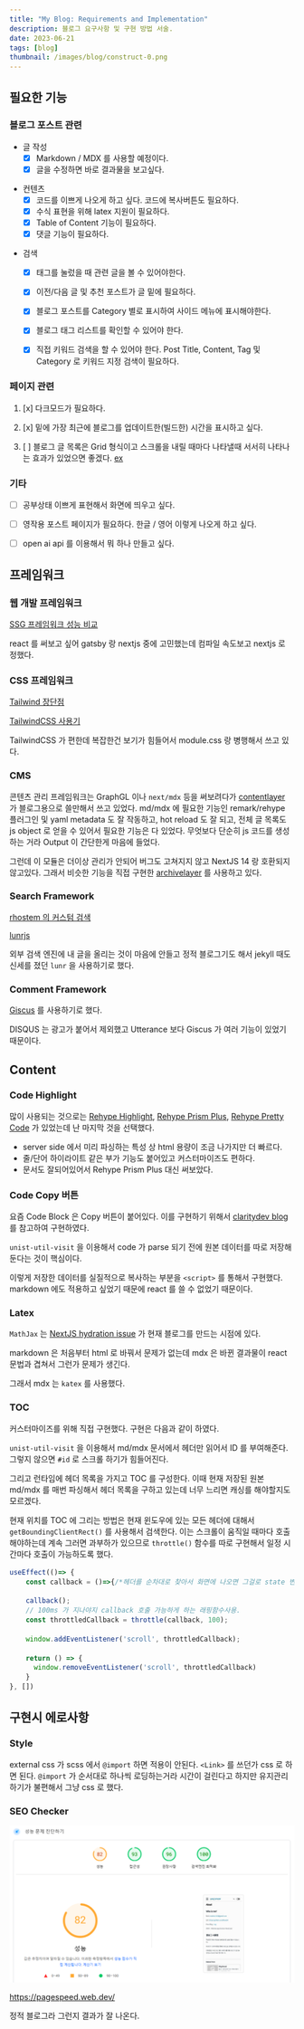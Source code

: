 ```yaml
---
title: "My Blog: Requirements and Implementation"
description: 블로그 요구사항 및 구현 방법 서술.
date: 2023-06-21
tags: [blog]
thumbnail: /images/blog/construct-0.png
---
```


## 필요한 기능


### 블로그 포스트 관련

+ 글 작성
  + [x] Markdown / MDX 를 사용할 예정이다.
  + [x] 글을 수정하면 바로 결과물을 보고싶다.

- 컨텐츠
  - [x] 코드를 이쁘게 나오게 하고 싶다. 코드에 복사버튼도 필요하다.
  - [x] 수식 표현을 위해 latex 지원이 필요하다.
  - [x] Table of Content 기능이 필요하다.
  - [x] 댓글 기능이 필요하다.

+ 검색
  + [x] 태그를 눌렀을 때 관련 글을 볼 수 있어야한다.
  + [x] 이전/다음 글 및 추천 포스트가 글 밑에 필요하다.
  + [x] 블로그 포스트를 Category 별로 표시하여 사이드 메뉴에 표시해야한다.
  + [x] 블로그 태그 리스트를 확인할 수 있어야 한다.
  + [x] 직접 키워드 검색을 할 수 있어야 한다. Post Title, Content, Tag 및 Category 로 키워드 지정 검색이 필요하다.



### 페이지 관련

1. [x] 다크모드가 필요하다.

2. [x] 밑에 가장 최근에 블로그를 업데이트한(빌드한) 시간을 표시하고 싶다. 

3. [ ] 블로그 글 목록은 Grid 형식이고 스크롤을 내릴 때마다 나타낼때 서서히 나타나는 효과가 있었으면 좋겠다. [ex](https://blog.itcode.dev/comments)



### 기타

+ [ ] 공부상태 이쁘게 표현해서 화면에 띄우고 싶다. 
+ [ ] 영작용 포스트 페이지가 필요하다. 한글 / 영어 이렇게 나오게 하고 싶다.
+ [ ] open ai api 를 이용해서 뭐 하나 만들고 싶다.




## 프레임워크

### 웹 개발 프레임워크

[SSG 프레임워크 성능 비교](https://css-tricks.com/comparing-static-site-generator-build-times/)

react 를 써보고 싶어 gatsby 랑 nextjs 중에 고민했는데 컴파일 속도보고 nextjs 로 정했다.


### CSS 프레임워크

[Tailwind 장단점](https://ykss.netlify.app/translation/the_pros_and_cons_of_tailwindcss/)

[TailwindCSS 사용기](https://fe-developers.kakaoent.com/2022/220303-tailwind-tips/)

TailwindCSS 가 편한데 복잡한건 보기가 힘들어서 module.css 랑 병행해서 쓰고 있다.


### CMS

콘텐츠 관리 프레임워크는 GraphGL 이나 ```next/mdx``` 등을 써보려다가 [contentlayer](https://www.contentlayer.dev/) 가 블로그용으로 쓸만해서 쓰고 있었다. md/mdx 에 필요한 기능인 remark/rehype 플러그인 및 yaml metadata 도 잘 작동하고, hot reload 도 잘 되고, 전체 글 목록도 js object 로 얻을 수 있어서 필요한 기능은 다 있었다. 무엇보다 단순히 js 코드를 생성하는 거라 Output 이 간단한게 마음에 들었다.

그런데 이 모듈은 더이상 관리가 안되어 버그도 고쳐지지 않고 NextJS 14 랑 호환되지 않고있다. 그래서 비슷한 기능을 직접 구현한 [archivelayer](https://www.npmjs.com/package/archivelayer) 를 사용하고 있다.


### Search Framework

[rhostem 의 커스텀 검색](https://blog.rhostem.com/posts/2018-08-23-blog-search)

[lunrjs](https://lunrjs.com/)

외부 검색 엔진에 내 글을 올리는 것이 마음에 안들고 정적 블로그기도 해서 jekyll 때도 신세를 졌던 ```lunr``` 을 사용하기로 했다.


### Comment Framework

[Giscus](https://giscus.app/) 를 사용하기로 했다. 

DISQUS 는 광고가 붙어서 제외했고 Utterance 보다 Giscus 가 여러 기능이 있었기 때문이다.



## Content

### Code Highlight

많이 사용되는 것으로는
[Rehype Highlight](https://www.npmjs.com/package/rehype-highlight), 
[Rehype Prism Plus](https://www.npmjs.com/package/rehype-prism-plus), 
[Rehype Pretty Code](https://rehype-pretty-code.netlify.app/)
가 있었는데 난 마지막 것을 선택했다.
+ server side 에서 미리 파싱하는 특성 상 html 용량이 조금 나가지만 더 빠르다.
+ 줄/단어 하이라이트 같은 부가 기능도 붙어있고 커스터마이즈도 편하다.
+ 문서도 잘되어있어서 Rehype Prism Plus 대신 써보았다. 

### Code Copy 버튼

요즘 Code Block 은 Copy 버튼이 붙어있다. 이를 구현하기 위해서 [claritydev blog](https://claritydev.net/blog/copy-to-clipboard-button-nextjs-mdx-rehype) 를 참고하여 구현하였다.

```unist-util-visit``` 을 이용해서 code 가 parse 되기 전에 원본 데이터를 따로 저장해둔다는 것이 핵심이다.

이렇게 저장한 데이터를 실질적으로 복사하는 부분을 ```<script>``` 를 통해서 구현했다. markdown 에도 적용하고 싶었기 때문에 react 를 쓸 수 없었기 때문이다.

### Latex

```MathJax``` 는 [NextJS hydration issue](https://github.com/remarkjs/remark-math/issues/80) 가 현재 블로그를 만드는 시점에 있다. 

markdown 은 처음부터 html 로 바꿔서 문제가 없는데 mdx 은 바뀐 결과물이 react 문법과 겹쳐서 그런가 문제가 생긴다.

그래서 mdx 는 ```katex``` 를 사용했다.



### TOC

커스터마이즈를 위해 직접 구현했다. 구현은 다음과 같이 하였다.

```unist-util-visit``` 을 이용해서 md/mdx 문서에서 헤더만 읽어서 ID 를 부여해준다. 그렇지 않으면 ```#id``` 로 스크롤 하기가 힘들어진다.

그리고 런타임에 헤더 목록을 가지고 TOC 를 구성한다. 이때 현재 저장된 원본 md/mdx 를 매번 파싱해서 헤더 목록을 구하고 있는데 너무 느리면 캐싱를 해야할지도 모르겠다.

현재 위치를 TOC 에 그리는 방법은 현재 윈도우에 있는 모든 헤더에 대해서 ```getBoundingClientRect()``` 를 사용해서 검색한다. 이는 스크롤이 움직일 때마다 호출해야하는데 계속 그러면 과부하가 있으므로 ```throttle()``` 함수를 따로 구현해서 일정 시간마다 호출이 가능하도록 했다.

```js
useEffect(()=> {
    const callback = ()=>{/*헤더를 순차대로 찾아서 화면에 나오면 그걸로 state 변경*/}

    callback();
    // 100ms 가 지나야지 callback 호출 가능하게 하는 래핑함수사용.
    const throttledCallback = throttle(callback, 100);
    
    window.addEventListener('scroll', throttledCallback);

    return () => {
      window.removeEventListener('scroll', throttledCallback)
    }
}, [])
```


## 구현시 에로사항

### Style

external css 가 scss 에서 ```@import``` 하면 적용이 안된다. ```<Link>``` 를 쓰던가 css 로 하면 된다. ```@import``` 가 순서대로 하나씩 로딩하는거라 시간이 걸린다고 하지만 유지관리 하기가 불편해서 그냥 css 로 했다.

### SEO Checker

![Blog Test Results](/images/blog/construct-0.png)

https://pagespeed.web.dev/

정적 블로그라 그런지 결과가 잘 나온다.